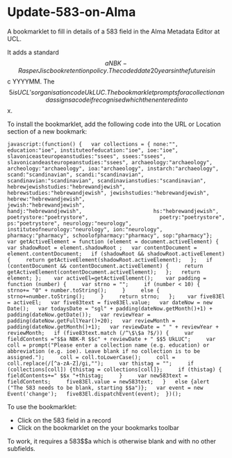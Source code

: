 # Update-583-on-Alma
A bookmarklet to fill in details of a 583 field in the Alma Metadata Editor at UCL.

It adds a standard $$a NBK-R as per Jisc book retention policy. The coded date 20 years in the future is in $$c YYYYMM. The $$5 is UCL's organisation code UkLUC. The bookmarklet prompts for a collection and assigns a code if recognised which then entered into $$x.

To install the bookmarklet, add the following code into the URL or Location section of a new bookmark:

```javascript:(function() {   var collections = { none:"",                       education:"ioe", instituteofeducation:"ioe", ioe:"ioe", slavoniceasteuropeanstudies:"ssees", ssees:"ssees", slavonicandeasteuropeanstudies:"ssees", archaeology:"archaeology", archeology:"archaeology", ioa:"archaeology", instarch:"archaeology", scand:"scandinavian", scandi:"scandinavian", scandinavian:"scandinavian", scandinavianstudies:"scandinavian", hebrewjewishstudies:"hebrewandjewish", hebrewstudies:"hebrewandjewish", jewishstudies:"hebrewandjewish", hebrew:"hebrewandjewish",                       jewish:"hebrewandjewish",                       handj:"hebrewandjewish",                       hs:"hebrewandjewish",                       poetrystore:"poetrystore",                       poetry:"poetrystore", ps:"poetrystore", neurology:"neurology", instituteofneurology:"neurology", ion:"neurology", pharmacy:"pharmacy", schoolofpharmacy:"pharmacy", sop:"pharmacy"};  var getActiveElement = function (element = document.activeElement) {   var shadowRoot = element.shadowRoot ;   var contentDocument = element.contentDocument;   if (shadowRoot && shadowRoot.activeElement) {     return getActiveElement(shadowRoot.activeElement);   };   if (contentDocument && contentDocument.activeElement) {     return getActiveElement(contentDocument.activeElement);   };   return element; };    var activeEl=getActiveElement();    var padding = function (number) {     var strno = "";     if (number < 10) {       strno+= "0" + number.toString();     }     else {       strno+=number.toString();     }     return strno;   };    var five83El = activeEl;   var five83text = five83El.value;   var dateNow = new Date();   var todaysDate = "sgl" + padding(dateNow.getMonth()+1) + padding(dateNow.getDate());   var reviewYear = padding(dateNow.getFullYear()+20);   var reviewMonth = padding(dateNow.getMonth()+1);   var reviewDate = " " + reviewYear + reviewMonth;   if (five83text.match (/^\$\$a ?$/)) {     var fieldContents ="$$a NBK-R $$c" + reviewDate + " $$5 UkLUC";     var coll = prompt("Please enter a collection name (e.g. education) or abbreviation (e.g. ioe). Leave blank if no collection is to be assigned.");     coll = coll.toLowerCase();     coll = coll.replace(/[^a-zA-Z]/gi,"");     var thistag = "";     if (collections[coll]) {thistag = collections[coll]};     if (thistag) {       fieldContents+=" $$x "+thistag;     }     var new583text = fieldContents;     five83El.value = new583text;   }   else {alert ("The 583 needs to be blank, starting $$a")};   var event = new Event('change');   five83El.dispatchEvent(event);  })();```

To use the bookmarklet:

* Click on the 583 field in a record
* Click on the bookmarklet on the your bookmarks toolbar

To work, it requires a 583$$a which is otherwise blank and with no other subfields.
